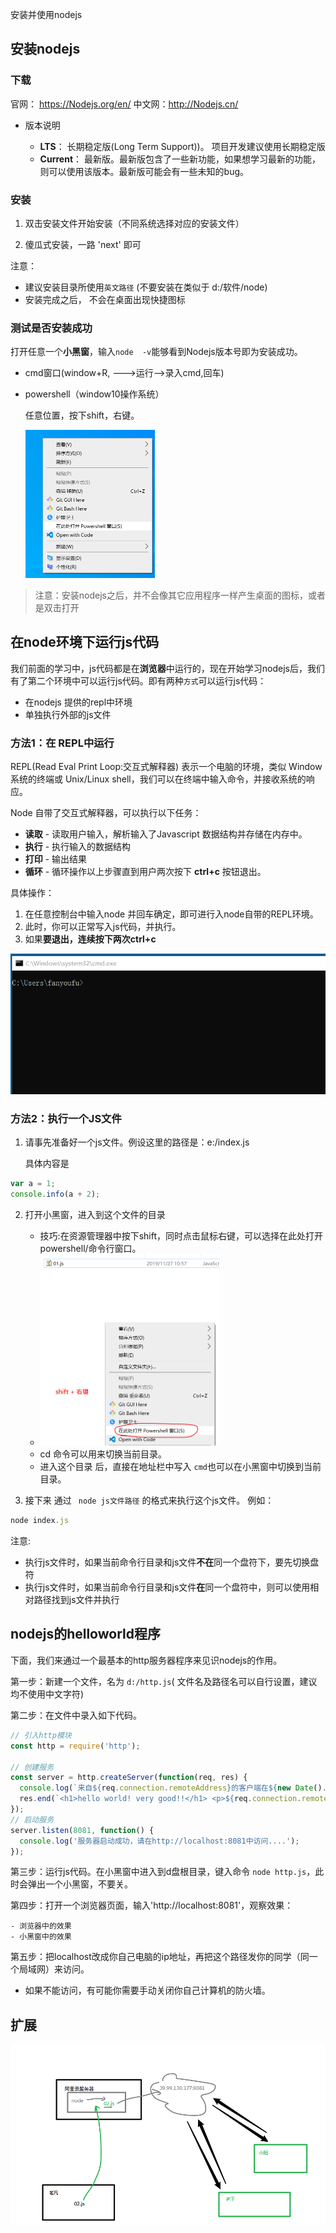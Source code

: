 安装并使用nodejs

## 安装nodejs

### 下载

官网： https://Nodejs.org/en/  中文网：http://Nodejs.cn/

- 版本说明

  - **LTS**： 长期稳定版(Long Term Support))。 项目开发建议使用长期稳定版
  - **Current**： 最新版。最新版包含了一些新功能，如果想学习最新的功能，则可以使用该版本。最新版可能会有一些未知的bug。


### 安装

1) 双击安装文件开始安装（不同系统选择对应的安装文件）

2) 傻瓜式安装，一路 'next' 即可

注意：

- 建议安装目录所使用`英文路径` (不要安装在类似于  d:/软件/node)
- 安装完成之后， 不会在桌面出现快捷图标

### 测试是否安装成功

打开任意一个**小黑窗**，输入`node  -v`能够看到Nodejs版本号即为安装成功。

- cmd窗口(window+R, --->运行-->录入cmd,回车)

- powershell（window10操作系统）

  任意位置，按下shift，右键。

  <img src="asset/image-20200209094021988.png" alt="image-20200209094021988" style="zoom:50%;" />



> 注意：安装nodejs之后，并不会像其它应用程序一样产生桌面的图标，或者是双击打开

## 在node环境下运行js代码

我们前面的学习中，js代码都是在**浏览器**中运行的，现在开始学习nodejs后，我们有了第二个环境中可以运行js代码。即有两种`方式`可以运行js代码：

- 在nodejs 提供的repl中环境
- 单独执行外部的js文件

### 方法1：在 REPL中运行

REPL(Read Eval Print Loop:交互式解释器) 表示一个电脑的环境，类似 Window 系统的终端或 Unix/Linux shell，我们可以在终端中输入命令，并接收系统的响应。

Node 自带了交互式解释器，可以执行以下任务：

- **读取** - 读取用户输入，解析输入了Javascript 数据结构并存储在内存中。
- **执行** - 执行输入的数据结构
- **打印** - 输出结果
- **循环** - 循环操作以上步骤直到用户两次按下 **ctrl+c** 按钮退出。

具体操作：

1. 在任意控制台中输入node 并回车确定，即可进行入node自带的REPL环境。
2. 此时，你可以正常写入js代码，并执行。
3. 如果**要退出，连续按下两次ctrl+c**

![](asset/repl-node.gif)

### 方法2：执行一个JS文件

1. 请事先准备好一个js文件。例设这里的路径是：e:/index.js

   具体内容是

```javascript
var a = 1;
console.info(a + 2);
```

2. 打开小黑窗，进入到这个文件的目录
   - 技巧:在资源管理器中按下shift，同时点击鼠标右键，可以选择在此处打开powershell/命令行窗口。
   - <img src="node-讲义.assets/1574823612835.png" alt="1574823612835" style="zoom:50%;" />
   - cd 命令可以用来切换当前目录。
   - 进入这个目录 后，直接在地址栏中写入 `cmd`也可以在小黑窗中切换到当前目录。

3. 接下来 通过  ` node js文件路径` 的格式来执行这个js文件。 例如：

```javascript
node index.js
```

注意:

- 执行js文件时，如果当前命令行目录和js文件**不在**同一个盘符下，要先切换盘符
- 执行js文件时，如果当前命令行目录和js文件**在**同一个盘符中，则可以使用相对路径找到js文件并执行

## nodejs的helloworld程序

下面，我们来通过一个最基本的http服务器程序来见识nodejs的作用。

第一步：新建一个文件，名为  `d:/http.js`( 文件名及路径名可以自行设置，建议均不使用中文字符)

第二步：在文件中录入如下代码。

```javascript
// 引入http模块
const http = require('http');

// 创建服务
const server = http.createServer(function(req, res) {
  console.log(`来自${req.connection.remoteAddress}的客户端在${new Date().toLocaleTimeString()}访问了本服务器`);
  res.end(`<h1>hello world! very good!!</h1> <p>${req.connection.remoteAddress}</p>`);
});
// 启动服务
server.listen(8081, function() {
  console.log('服务器启动成功，请在http://localhost:8081中访问....');
});
```

第三步：运行js代码。在小黑窗中进入到d盘根目录，键入命令 `node http.js`，此时会弹出一个小黑窗，不要关。

第四步：打开一个浏览器页面，输入'http://localhost:8081'，观察效果：

	- 浏览器中的效果
	- 小黑窗中的效果

第五步：把localhost改成你自己电脑的ip地址，再把这个路径发你的同学（同一个局域网）来访问。

- 如果不能访问，有可能你需要手动关闭你自己计算机的防火墙。





## 扩展

![image-20200209104427440](asset/image-20200209104427440.png)